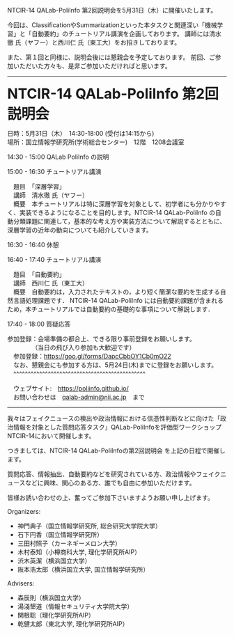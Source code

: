 NTCIR-14 QALab-PoliInfo 第2回説明会を5月31日（木）に開催いたします。

今回は、ClassificationやSummarizationといった本タスクと関連深い「機械学習」と「自動要約」のチュートリアル講演を企画しております。
講師には清水徹 氏（ヤフー）と西川仁 氏（東工大）をお招きしております。

また、第１回と同様に、説明会後には懇親会を予定しております。
前回、ご参加いただいた方々も、是非ご参加いただければと思います。

--------------------------------------------------------------
<strong><span style="font-size:xx-large;"> NTCIR-14 QALab-PoliInfo 第2回説明会 </span></strong>

日時：5月31日（木）　14:30-18:00 (受付は14:15から)<br>
場所：国立情報学研究所(学術総合センター)　12階　1208会議室

14:30 - 15:00  QALab PoliInfo の説明

15:00 - 16:30  チュートリアル講演

　題目　「深層学習」<br>
　講師　清水徹 氏（ヤフー）　<br>
　概要　本チュートリアルは特に深層学習を対象として、初学者にも分かりやすく、実装できるようになることを目的します。NTCIR-14 QALab-PoliInfo の自動分類課題に関連して，基本的な考え方や実装方法について解説するとともに、深層学習の近年の動向についても紹介していきます。

16:30 - 16:40  休憩

16:40 - 17:40  チュートリアル講演　　

　題目　「自動要約」<br>
　講師　西川仁 氏（東工大）　<br>
　概要　自動要約は，入力されたテキストの，より短く簡潔な要約を生成する自然言語処理課題です． NTCIR-14 QALab-PoliInfo には自動要約課題が含まれるため，本チュートリアルでは自動要約の基礎的な事項について解説します．

17:40 - 18:00  質疑応答

参加登録：会場準備の都合上、できる限り事前登録をお願いします。<br>
&emsp;&emsp;&emsp;&emsp;（当日の飛び入り参加も大歓迎です）　<br>
　参加登録：https://goo.gl/forms/DapcCbbOY1Cb0mO22 <br>
　なお、懇親会にも参加する方は、5月24日(木)までに登録をお願いします。<br>
　^^^^^^^^^^^^^^^^^^^^^^^^^^^^^^^^^^^^^^^^^^^^^^

　ウェブサイト:　https://poliinfo.github.io/<br>
　お問い合わせは　qalab-admin@nii.ac.jp　まで

--------------------------------------------------------------

我々はフェイクニュースの検出や政治情報における信憑性判断などに向けた「政治情報を対象とした質問応答タスク」QALab-PoliInfoを評価型ワークショップNTCIR-14において開催します。

つきましては、NTCIR-14 QALab-PoliInfoの第2回説明会 を上記の日程で開催します。

質問応答、情報抽出、自動要約などを研究されている方、政治情報やフェイクニュースなどに興味、関心のある方、誰でも自由に参加いただけます。

皆様お誘い合わせの上、奮ってご参加下さいますようお願い申し上げます。

Organizers:
- 神門典子（国立情報学研究所, 総合研究大学院大学）
- 石下円香（国立情報学研究所）
- 三田村照子（カーネギーメロン大学）
- 木村泰知（小樽商科大学, 理化学研究所AIP）
- 渋木英潔（横浜国立大学）
- 阪本浩太郎（横浜国立大学, 国立情報学研究所）

Advisers:
- 森辰則（横浜国立大学）
- 湯淺墾道（情報セキュリティ大学院大学）
- 関根聡（理化学研究所AIP）
- 乾健太郎（東北大学, 理化学研究所AIP）
